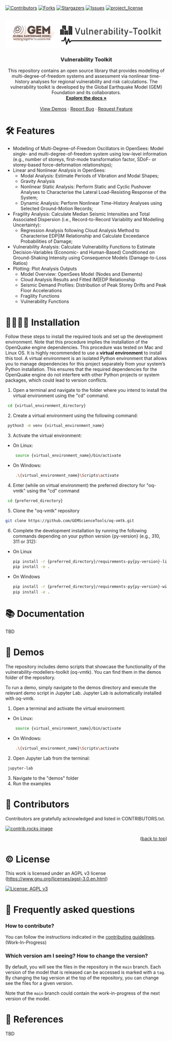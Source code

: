 <a id="readme-top"></a>

<!-- PROJECT SHIELDS -->

[![Contributors][contributors-shield]][contributors-url]
[![Forks][forks-shield]][forks-url]
[![Stargazers][stars-shield]][stars-url]
[![Issues][issues-shield]][issues-url]
[![project_license][license-shield]][license-url]


<!-- PROJECT LOGO -->
<br />
<div align="center">
  <a href="https://github.com/GEMScienceTools/vulnerability-toolkit">
    <img src="imgs/gem-vulnerability-toolkit.png" alt="Logo" >
  </a>

  <h3 align="center">Vulnerability Toolkit</h3>

  <p align="center">
    This repository contains an open source library that provides modelling of multi-degree-of-freedom systems and assessment via nonlinear time-history analyses for regional vulnerability and risk calculations. The vulnerability toolkit is developed by the Global Earthquake Model (GEM) Foundation and its collaborators.
    <br />
    <a href="https://github.com/GEMScienceTools/vulnerability-toolkit/docs"><strong>Explore the docs »</strong></a>
    <br />
    <br />
    <a href="https://github.com/GEMScienceTools/vulnerability-toolkit/demos">View Demos</a>
    ·
    <a href="https://github.com/GEMScienceTools/vulnerability-toolkit/issues/new?labels=bug&template=bug-report---.md">Report Bug</a>
    ·
    <a href="https://github.com/GEMScienceTools/vulnerability-toolkit/issues/new?labels=enhancement&template=feature-request---.md">Request Feature</a>
  </p>
</div>

# 🛠️ Features

* Modelling of Multi-Degree-of-Freedom Oscillators in OpenSees: Model single- and multi-degree-of-freedom system using low-level information (e.g., number of storeys, first-mode transformation factor, SDoF- or storey-based force-deformation relationships);
* Linear and Nonlinear Analysis in OpenSees:
  * Modal Analysis: Estimate Periods of Vibration and Modal Shapes;
  * Gravity Analysis
  * Nonlinear Static Analysis: Perform Static and Cyclic Pushover Analyses to Characterise the Lateral Load-Resisting Response of the System;
  * Dynamic Analysis: Perform Nonlinear Time-History Analyses using Selected Ground-Motion Records;
* Fragility Analysis: Calculate Median Seismic Intensities and Total Associated Dispersion (i.e., Record-to-Record Variability and Modelling Uncertainty):
  * Regression Analysis following Cloud Analysis Method to Characterise EDP|IM Relationship and Calculate Exceedance Probabilities of Damage;
* Vulnerability Analysis: Calculate Vulnerability Functions to Estimate Decision-Variables (Economic- and Human-Based) Conditioned on Ground-Shaking Intensity using Consequence Models (Damage-to-Loss Ratios)
* Plotting: Plot Analysis Outputs
  * Model Overview: OpenSees Model (Nodes and Elements)  
  * Cloud Analysis Results and Fitted IM|EDP Relationship
  * Seismic Demand Profiles: Distribution of Peak Storey Drifts and Peak Floor Accelerations
  * Fragility Functions
  * Vulnerability Functions

# 👩‍💻🧑‍💻 Installation

Follow these steps to install the required tools and set up the development environment. Note that this procedure implies the installation of the OpenQuake engine dependencies. This procedure was tested on Mac and Linux OS.
It is highly recommended to use a **virtual environment** to install this tool. A virtual environment is an isolated Python environment that allows you to manage dependencies for this project separately from your system’s Python installation. This ensures that the required dependencies for the OpenQuake engine do not interfere with other Python projects or system packages, which could lead to version conflicts.

1. Open a terminal and navigate to the folder where you intend to install the virtual environment using the "cd" command.

  ```bash
   cd {virtual_environment_directory}
  ```

2. Create a virtual environment using the following command:

  ```bash
   python3 -m venv {virtual_environment_name}
  ```

3. Activate the virtual environment:
* On Linux:

  ```bash
   source {virtual_environment_name}/bin/activate
  ```

* On Windows:

  ```bash
   .\{virtual_environment_name}\Scripts\activate
  ```

4. Enter (while on virtual environment) the preferred directory for "oq-vmtk" using the "cd" command

  ```bash
   cd {preferred_directory}
  ```

5. Clone the "oq-vmtk" repository

 ```bash
 git clone https://github.com/GEMScienceTools/oq-vmtk.git
 ```

6. Complete the development installation by running the following commands depending on your python version {py-version} (e.g., 310, 311 or 312):
* On Linux

  ```bash
  pip install -r {preferred_directory}/requirements-py{py-version}-linux.txt
  pip install -e .
  ```

* On Windows

  ```bash
  pip install -r {preferred_directory}/requirements-py{py-version}-win64.txt
  pip install -e .
  ```

# 📚 Documentation

TBD

# 📼 Demos

The repository includes demo scripts that showcase the functionality of the vulnerability-modellers-toolkit (oq-vmtk). You can find them in the demos folder of the repository.

To run a demo, simply navigate to the demos directory and execute the relevant demo script in Jupyter Lab. Jupyter Lab is automatically installed with oq-vmtk.

1. Open a terminal and activate the virtual environment:
* On Linux:

  ```bash
   source {virtual_environment_name}/bin/activate
  ```

* On Windows:

  ```bash
   .\{virtual_environment_name}\Scripts\activate
  ```
2. Open Jupyter Lab from the terminal:

  ```bash
   jupyter-lab
  ```

3. Navigate to the "demos" folder
4. Run the examples

# 🌟 Contributors

Contributors are gratefully acknowledged and listed in CONTRIBUTORS.txt.

<a href="https://github.com/GEMScienceTools/vulnerability-toolkit/graphs/contributors">
  <img src="https://contrib.rocks/image?repo=GEMScienceTools/vulnerability-toolkit" alt="contrib.rocks image" />
</a>

<p align="right">(<a href="#readme-top">back to top</a>)</p>

# © License

This work is licensed under an AGPL v3 license (https://www.gnu.org/licenses/agpl-3.0.en.html)

[![License: AGPL v3](https://img.shields.io/badge/License-AGPL_v3-blue.svg)](https://www.gnu.org/licenses/agpl-3.0)

# 🤔 Frequently asked questions

### How to contribute?

You can follow the instructions indicated in the [contributing guidelines](./contribute_guidelines.md). (Work-In-Progress)

### Which version am I seeing? How to change the version?

By default, you will see the files in the repository in the `main` branch. Each version of the model that is released can be accessed is marked with a `tag`. By changing the tag version at the top of the repository, you can change see the files for a given version.

Note that the `main` branch could contain the work-in-progress of the next version of the model.

# 📑 References

TBD

<!-- MARKDOWN LINKS & IMAGES -->
<!-- https://www.markdownguide.org/basic-syntax/#reference-style-links -->
[contributors-shield]: https://img.shields.io/github/contributors/GEMScienceTools/vulnerability-toolkit.svg?style=for-the-badge
[contributors-url]: https://github.com/GEMScienceTools/vulnerability-toolkit/graphs/contributors
[forks-shield]: https://img.shields.io/github/forks/GEMScienceTools/vulnerability-toolkit.svg?style=for-the-badge
[forks-url]: https://github.com/GEMScienceTools/vulnerability-toolkit/network/members
[stars-shield]: https://img.shields.io/github/stars/GEMScienceTools/vulnerability-toolkit.svg?style=for-the-badge
[stars-url]: https://github.com/GEMScienceTools/vulnerability-toolkit/stargazers
[issues-shield]: https://img.shields.io/github/issues/GEMScienceTools/vulnerability-toolkit.svg?style=for-the-badge
[issues-url]: https://github.com/GEMScienceTools/vulnerability-toolkit/issues
[license-shield]: https://img.shields.io/github/license/GEMScienceTools/vulnerability-toolkit.svg?style=for-the-badge
[license-url]: https://github.com/GEMScienceTools/vulnerability-toolkit/blob/master/LICENSE.txt
